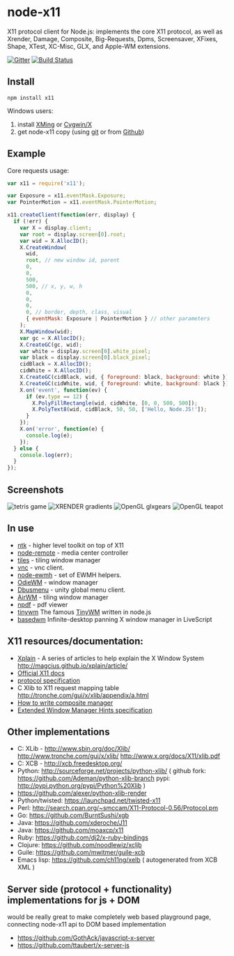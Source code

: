 # node-x11

X11 protocol client for Node.js: implements the core X11 protocol, as well as Xrender, Damage, Composite, Big-Requests, Dpms, Screensaver, XFixes, Shape, XTest, XC-Misc, GLX, and Apple-WM extensions.

[![Gitter](https://badges.gitter.im/Join%20Chat.svg)](https://gitter.im/sidorares/node-x11?utm_source=badge&utm_medium=badge&utm_campaign=pr-badge&utm_content=badge)
[![Build Status](https://secure.travis-ci.org/sidorares/node-x11.png)](http://travis-ci.org/sidorares/node-x11)

## Install

    npm install x11

Windows users:

1.  install [XMing](http://www.straightrunning.com/XmingNotes/) or [Cygwin/X](http://x.cygwin.com/)
2.  get node-x11 copy (using [git](http://code.google.com/p/msysgit/downloads/list?can=3) or from [Github](https://github.com/sidorares/node-x11/archives/master))

## Example

Core requests usage:

```js
var x11 = require('x11');

var Exposure = x11.eventMask.Exposure;
var PointerMotion = x11.eventMask.PointerMotion;

x11.createClient(function(err, display) {
  if (!err) {
    var X = display.client;
    var root = display.screen[0].root;
    var wid = X.AllocID();
    X.CreateWindow(
      wid,
      root, // new window id, parent
      0,
      0,
      500,
      500, // x, y, w, h
      0,
      0,
      0,
      0, // border, depth, class, visual
      { eventMask: Exposure | PointerMotion } // other parameters
    );
    X.MapWindow(wid);
    var gc = X.AllocID();
    X.CreateGC(gc, wid);
    var white = display.screen[0].white_pixel;
    var black = display.screen[0].black_pixel;
    cidBlack = X.AllocID();
    cidWhite = X.AllocID();
    X.CreateGC(cidBlack, wid, { foreground: black, background: white });
    X.CreateGC(cidWhite, wid, { foreground: white, background: black });
    X.on('event', function(ev) {
      if (ev.type == 12) {
        X.PolyFillRectangle(wid, cidWhite, [0, 0, 500, 500]);
        X.PolyText8(wid, cidBlack, 50, 50, ['Hello, Node.JS!']);
      }
    });
    X.on('error', function(e) {
      console.log(e);
    });
  } else {
    console.log(err);
  }
});
```

## Screenshots

![tetris game](https://lh6.googleusercontent.com/-RCRY9A7WwnA/Tlww0FHP7NI/AAAAAAAAAwo/nxfSxsw6xow/s400/tetris.png)
![XRENDER gradients](https://lh4.googleusercontent.com/-VS0BMYYmq6M/Tlww0Y1ij0I/AAAAAAAAAws/pVWsPZ63Yeo/s400/render-gradients.png)
![OpenGL glxgears](http://img-fotki.yandex.ru/get/4123/37511094.30/0_81712_6c2ebb11_L)
![OpenGL teapot](http://img-fotki.yandex.ru/get/4132/37511094.30/0_81713_82a5ac48_L)

## In use

- [ntk](https://github.com/sidorares/ntk) - higher level toolkit on top of X11
- [node-remote](https://github.com/AndrewSwerlick/node-remote) - media center controller
- [tiles](https://github.com/dominictarr/tiles) - tiling window manager
- [vnc](https://github.com/sidorares/node-vnc) - vnc client.
- [node-ewmh](https://github.com/santigimeno/node-ewmh) - set of EWMH helpers.
- [OdieWM](https://github.com/bu/OdieWM) - window manager
- [Dbusmenu](https://github.com/sidorares/node-dbusmenu) - unity global menu client.
- [AirWM](https://github.com/AirWM/AirWM) - tiling window manager
- [npdf](https://github.com/sidorares/npdf) - pdf viewer
- [tinywm](https://github.com/Airblader/node-tinywm) The famous [TinyWM](https://github.com/mackstann/tinywm) written in node.js
- [basedwm](https://github.com/anko/basedwm) Infinite-desktop panning X window manager in LiveScript

## X11 resources/documentation:

- [Xplain](https://github.com/magcius/xplain) - A series of articles to help explain the X Window System http://magcius.github.io/xplain/article/
- [Official X11 docs](http://www.x.org/releases/X11R7.6/doc/)
- [protocol specification](http://www.x.org/releases/X11R7.6/doc/xproto/x11protocol.pdf)
- C Xlib to X11 request mapping table http://tronche.com/gui/x/xlib/appendix/a.html
- [How to write composite manager](http://www.talisman.org/~erlkonig/misc/x11-composite-tutorial/)
- [Extended Window Manager Hints specification](http://standards.freedesktop.org/wm-spec/wm-spec-1.3.html)

## Other implementations

- C: XLib - http://www.sbin.org/doc/Xlib/ http://www.tronche.com/gui/x/xlib/ http://www.x.org/docs/X11/xlib.pdf
- C: XCB - http://xcb.freedesktop.org/
- Python: http://sourceforge.net/projects/python-xlib/ ( github fork: https://github.com/Ademan/python-xlib-branch pypi: http://pypi.python.org/pypi/Python%20Xlib )
- https://github.com/alexer/python-xlib-render
- Python/twisted: https://launchpad.net/twisted-x11
- Perl: http://search.cpan.org/~smccam/X11-Protocol-0.56/Protocol.pm
- Go: https://github.com/BurntSushi/xgb
- Java: https://github.com/xderoche/J11
- Java: https://github.com/moaxcp/x11
- Ruby: https://github.com/dj2/x-ruby-bindings
- Clojure: https://github.com/noodlewiz/xcljb
- Guile: https://github.com/mwitmer/guile-xcb
- Emacs lisp: https://github.com/ch11ng/xelb ( autogenerated from XCB XML )

## Server side (protocol + functionality) implementations for js + DOM

would be really great to make completely web based playground page, connecting node-x11 api to DOM based implementation

- https://github.com/GothAck/javascript-x-server
- https://github.com/ttaubert/x-server-js

